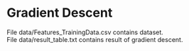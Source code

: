 
# Gradient Descent

File data/Features_TrainingData.csv contains dataset. <br/>
File data/result_table.txt contains result of gradient descent.
